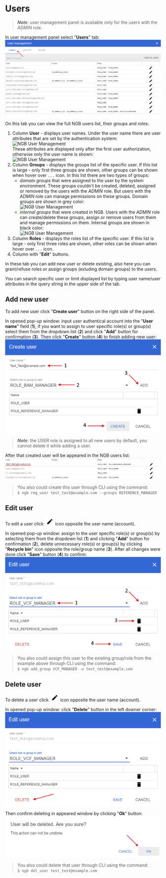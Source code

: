 # Users

> **_Note_**: user management panel is available only for the users with the *ADMIN* role.

In user management panel select "**Users**" tab:  
    ![NGB User Management](images/um-users-1.png)

On this tab you can view the full NGB users list, their groups and roles:

1. Column **User** - displays user names. Under the user name there are user attributes that are set by the authentication system:  
    ![NGB User Management](images/um-users-10.png)  
    These attributes are displayed only after the first user authorization, otherwise only the user name is shown:  
    ![NGB User Management](images/um-users-11.png)
2. Column **Groups** - displays the groups list of the specific user. If this list is large - only first three groups are shown, other groups can be shown when hover over `...` icon. In this list there are two types of groups:
    - *domain groups* that were assigned to the user by the system environment. These groups couldn't be created, deleted, assigned or removed by the users with the *ADMIN* role. But users with the *ADMIN* role can manage permissions on these groups. Domain groups are shown in grey color:  
    ![NGB User Management](images/um-users-8.png)
    - *internal groups* that were created in NGB. Users with the *ADMIN* role can create/delete these groups, assign or remove users from them and manage permissions on them. Internal groups are shown in black color:  
    ![NGB User Management](images/um-users-9.png)
3. Column **Roles** - displays the roles list of the specific user. If this list is large - only first three roles are shown, other roles can be shown when hover over `...` icon.
4. Column with "**Edit**" buttons.

In these tab you can add new user or delete existing, also here you can grant/refuse roles or assign groups (exluding domain groups) to the users.

You can search specific user or limit displayed list by typing user name/user attributes in the query string in the upper side of the tab.

## Add new user

To add new user click "**Create user**" button on the right side of the panel.

In opened pop-up window: input user authentical account into the "**User name**" field (**1**), if you want to assign to user specific role(s) or group(s) select them from the dropdown list (**2**) and click "**Add**" button for confirmation (**3**). Then click "**Create**" button (**4**) to finish adding new user:  
    ![NGB User Management](images/um-users-2.png)  
> **_Note_**: the *USER* role is assigned to all new users by default, you cannot delete it while adding a user.

After that created user will be appeared in the NGB users list:  
    ![NGB User Management](images/um-users-3.png)

> You also could create this user through CLI using the command:  
> `$ ngb reg_user test_test@example.com --groups REFERENCE_MANAGER`

## Edit user

To edit a user click ![NGB User Management](images/um-users-4.png) icon opposite the user name (account).

In opened pop-up window: assign to the user specific role(s) or group(s) by selecting them from the dropdown list (**1**) and clicking "**Add**" button for confirmation (**2**), delete unnecessary role(s) or group(s) by clicking "**Recycle bin**" icon opposite the role/group name (**3**). After all changes were done click "**Save**" button (**4**) to confirm:  
    ![NGB User Management](images/um-users-5.png)

> You also could assign this user to the existing group/role from the example above through CLI using the command:  
> `$ ngb add_group VCF_MANAGER -u test_test@example.com`

## Delete user

To delete a user click ![NGB User Management](images/um-users-4.png) icon opposite the user name (account).

In opened pop-up window: click "**Delete**" button in the left downer corner:  
    ![NGB User Management](images/um-users-6.png)

Then confirm deleting in appeared window by clicking "**Ok**" button:  
    ![NGB User Management](images/um-users-7.png)

> You also could delete that user through CLI using the command:  
> `$ ngb del_user test_test@example.com`
